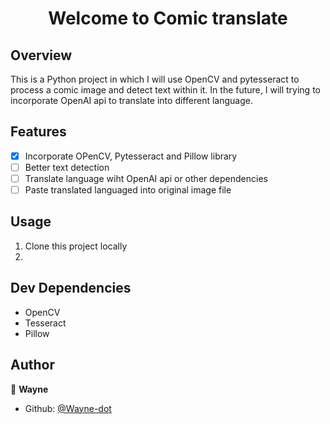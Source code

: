 <h1 align="center">Welcome to Comic translate </h1>

## Overview
This is a Python project in which I will use OpenCV and pytesseract to process a comic image and detect text within it. In the future, I will trying to incorporate OpenAI api to translate into different language.

## Features
 - [x] Incorporate OPenCV, Pytesseract and Pillow library
 - [ ] Better text detection
 - [ ] Translate language wiht OpenAI api or other dependencies
 - [ ] Paste translated languaged into original image file

## Usage
1. Clone this project locally
2. 


## Dev Dependencies
* OpenCV
* Tesseract
* Pillow

## Author

👤 **Wayne**

* Github: [@Wayne-dot](https://github.com/Wayne-dot)
